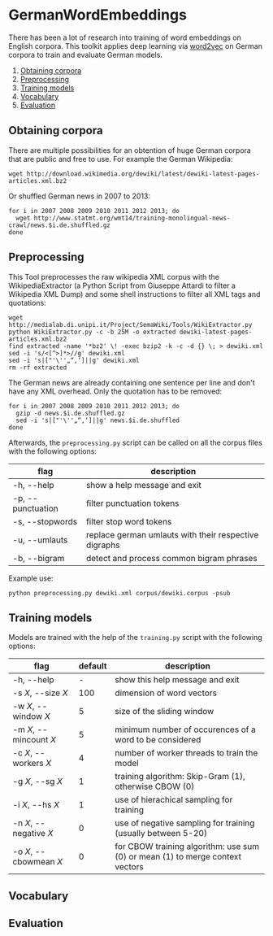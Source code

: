# GermanWordEmbeddings
There has been a lot of research into training of word embeddings on English corpora. This toolkit applies deep learning via [word2vec](https://radimrehurek.com/gensim/models/word2vec.html) on German corpora to train and evaluate German models.

1. [Obtaining corpora](#obtention)
2. [Preprocessing](#preprocessing)
3. [Training models](#training)
3. [Vocabulary](#vocabulary)
3. [Evaluation](#evaluation)

## Obtaining corpora <a name="obtention"></a>
There are multiple possibilities for an obtention of huge German corpora that are public and free to use. For example the German Wikipedia:
```shell
wget http://download.wikimedia.org/dewiki/latest/dewiki-latest-pages-articles.xml.bz2
```
Or shuffled German news in 2007 to 2013:
```shell
for i in 2007 2008 2009 2010 2011 2012 2013; do
  wget http://www.statmt.org/wmt14/training-monolingual-news-crawl/news.$i.de.shuffled.gz
done
```

## Preprocessing <a name="preprocessing"></a>
This Tool preprocesses the raw wikipedia XML corpus with the WikipediaExtractor (a Python Script from Giuseppe Attardi to filter a Wikipedia XML Dump) and some shell instructions to filter all XML tags and quotations:
```shell
wget http://medialab.di.unipi.it/Project/SemaWiki/Tools/WikiExtractor.py
python WikiExtractor.py -c -b 25M -o extracted dewiki-latest-pages-articles.xml.bz2
find extracted -name '*bz2' \! -exec bzip2 -k -c -d {} \; > dewiki.xml
sed -i 's/<[^>]*>//g' dewiki.xml
sed -i 's|["'\''„“‚‘]||g' dewiki.xml
rm -rf extracted
```
The German news are already containing one sentence per line and don't have any XML overhead. Only the quotation has to be removed:
```shell
for i in 2007 2008 2009 2010 2011 2012 2013; do
  gzip -d news.$i.de.shuffled.gz
  sed -i 's|["'\''„“‚‘]||g' news.$i.de.shuffled
done
```

Afterwards, the `preprocessing.py` script can be called on all the corpus files with the following options:

flag               | description
------------------ | -----------------------------------------------------
-h, --help         | show a help message and exit
-p, --punctuation  | filter punctuation tokens
-s, --stopwords    | filter stop word tokens
-u, --umlauts      | replace german umlauts with their respective digraphs
-b, --bigram       | detect and process common bigram phrases

Example use:
```shell
python preprocessing.py dewiki.xml corpus/dewiki.corpus -psub
```

## Training models <a name="training"></a>
Models are trained with the help of the  `training.py` script with the following options:

flag                   | default | description
-----------------------| ------- | -----------------------------------------------------
-h, --help             | -       | show this help message and exit
-s *X*, --size *X*     | 100     | dimension of word vectors
-w *X*, --window *X*   | 5       | size of the sliding window
-m *X*, --mincount *X* | 5       | minimum number of occurences of a word to be considered
-c *X*, --workers *X*  | 4       | number of worker threads to train the model
-g *X*, --sg *X*       | 1       | training algorithm: Skip-Gram (1), otherwise CBOW (0)
-i *X*, --hs *X*       | 1       | use of hierachical sampling for training
-n *X*, --negative *X* | 0       | use of negative sampling for training (usually between 5-20)
-o *X*, --cbowmean *X* | 0       | for CBOW training algorithm: use sum (0) or mean (1) to merge context vectors

## Vocabulary <a name="vocabulary"></a>
## Evaluation <a name="evaluation"></a>
